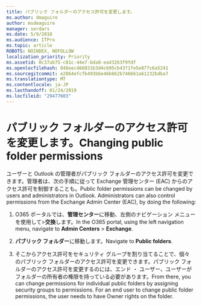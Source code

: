 ```yaml
---
title: パブリック フォルダーのアクセス許可を変更します。
ms.author: dmaguire
author: msdmaguire
manager: serdars
ms.date: 5/9/2018
ms.audience: ITPro
ms.topic: article
ROBOTS: NOINDEX, NOFOLLOW
localization_priority: Priority
ms.assetid: 0c37ab75-c81c-44e7-bda8-ea43263f9fdf
ms.openlocfilehash: 048eec466031b3d4cb95cb4371fe5e877c6a5241
ms.sourcegitcommit: e2864efcfb493b6e46b662b746661a61232bdba7
ms.translationtype: MT
ms.contentlocale: ja-JP
ms.lasthandoff: 01/24/2019
ms.locfileid: "29477603"
---
```

# <a name="changing-public-folder-permissions"></a><span data-ttu-id="3e05e-102">パブリック フォルダーのアクセス許可を変更します。</span><span class="sxs-lookup"><span data-stu-id="3e05e-102">Changing public folder permissions</span></span>

<span data-ttu-id="3e05e-p101">ユーザーと Outlook の管理者がパブリック フォルダーのアクセス許可を変更できます。管理者は、次の手順に従って Exchange 管理センター (EAC) からのアクセス許可を制御することも。</span><span class="sxs-lookup"><span data-stu-id="3e05e-p101">Public folder permissions can be changed by users and administrators in Outlook. Administrators can also control permissions from the Exchange Admin Center (EAC), by doing the following:</span></span>
  
1. <span data-ttu-id="3e05e-105">O365 ポータルでは、**管理センター**に移動、左側のナビゲーション メニューを使用して\>**交換**します。</span><span class="sxs-lookup"><span data-stu-id="3e05e-105">In the O365 portal, using the left navigation menu, navigate to **Admin Centers** \> **Exchange**.</span></span>
    
2. <span data-ttu-id="3e05e-106">**パブリック フォルダー**に移動します。</span><span class="sxs-lookup"><span data-stu-id="3e05e-106">Navigate to **Public folders**.</span></span>
    
3. <span data-ttu-id="3e05e-p102">そこからアクセス許可をセキュリティ グループを割り当てることで、個々 のパブリック フォルダーのアクセス許可を変更できます。パブリック フォルダーのアクセス許可を変更するのには、エンド ・ ユーザー、ユーザーがフォルダーの所有者の権限を持っている必要があります。</span><span class="sxs-lookup"><span data-stu-id="3e05e-p102">From there, you can change permissions for individual public folders by assigning security groups to permissions. For an end user to change public folder permissions, the user needs to have Owner rights on the folder.</span></span>
    

